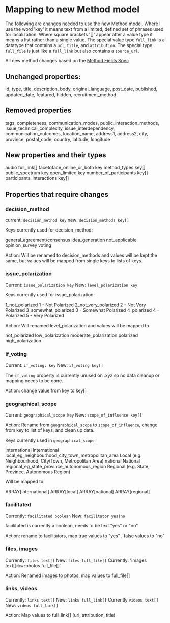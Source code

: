 # Mapping to new Method model

The following are changes needed to use the new Method model. Where I use the word 'key' it means text from a limited, defined set of phrases used for localization. Where square brackets '[]' appear after a value type it means a list rather than a single value. The special value type `full_link` is a datatype that contains a `url`, `title`, and `attribution`. The special type `full_file` is just like a `full_link` but also contains a `source_url`.

All new method changes based on the [Method Fields Spec](https://docs.google.com/spreadsheets/d/1z5lxbSVANhAL0QEfcz2jv6qctu7I0bdbNQrwulvVCG8/edit#gid=671339507)

## Unchanged properties:

id, type, title, description, body, original_language, post_date, published, updated_date, featured, hidden, recruitment_method

## Removed properties

tags, completeness, communication_modes, public_interaction_methods, issue_technical_complexity, issue_interdependency, communication_outcomes, location_name, address1, address2, city, province, postal_code, country, latitude, longitude

## New properties and their types

audio full_link[]
facetoface_online_or_both key
method_types key[]
public_spectrum key
open_limited key
number_of_participants key[]
participants_interactions key[]

## Properties that require changes

### decision_method

current: `decision_method key`
new: `decision_methods key[]`

Keys currently used for decision_method:

general_agreement/consensus
idea_generation
not_applicable
opinion_survey
voting

Action: Will be renamed to decision_methods and values will be kept the same, but values will be mapped from single keys to lists of keys.

### issue_polarization

Current: `issue_polarization key`
New: `level_polarization key`

Keys currently used for issue_polarization:

1_not_polarized
1 - Not Polarized
2_not_very_polarized
2 - Not Very Polarized
3_somewhat_polarized
3 - Somewhat Polarized
4_polarized
4 - Polarized
5 - Very Polarized

Action: Will renamed level_polarization and values will be mapped to

not_polarized
low_polarization
moderate_polarization
polarized
high_polarization

### if_voting

Current: `if_voting: key`
New: `if_voting key[]`

The `if_voting` property is currently unused on .xyz so no data cleanup or mapping needs to be done.

Action: change value from key to key[]

### geographical_scope

Current: `geographical_scope key`
New: `scope_of_influence key[]`

Action: Rename from `geographical_scope` to `scope_of_influence`, change from key to list of keys, and clean up data.

Keys currently used in `geographical_scope`:

international
International
local_eg_neighbourhood_city_town_metropolitan_area
Local (e.g. Neighbourhood, City/Town, Metropolitan Area)
national
National
regional_eg_state_province_autonomous_region
Regional (e.g. State, Province, Autonomous Region)

Will be mapped to:

ARRAY[international]
ARRAY[local]
ARRAY[national]
ARRAY[regional]

### facilitated

Currently: `facilitated boolean`
New: `facilitator yes|no`

facilitated is currently a boolean, needs to be text "yes" or "no"

Action: rename to facilitators, map true values to "yes" , false values to "no"

### files, images

Currently: `files text[]`
New: `files full_file[]`
Currently: 'images text[]`New:`photos full_file[]`

Action: Renamed images to photos, map values to full_file[]

### links, videos

Currently: `links text[]`
New: `links full_link[]`
Currently `videos text[]`
New: `videos full_link[]`

Action: Map values to full_link[] (url, attribution, title)
